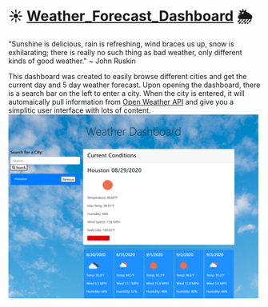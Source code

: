 # ☀ [Weather_Forecast_Dashboard](https://cenzo-cmd.github.io/Weather_Forecast_Dashboard/) 🌦

"Sunshine is delicious, rain is refreshing, wind braces us up, snow is exhilarating; there is really no such thing as bad weather, only different kinds of good weather." 
~ John Ruskin

This dashboard was created to easily browse different cities and get the current day and 5 day weather forecast.  Upon opening the dashboard, there is a search bar on the left to enter a city.  When the city is entered, it will automaically pull information from [Open Weather API](https://openweathermap.org/api) and give you a simplitic user interface with lots of content.  
<img src="assets/images/main.png" width="500px">
